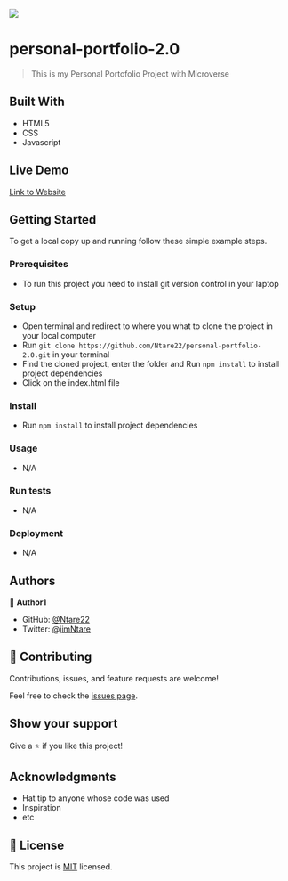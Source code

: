 ![](https://img.shields.io/badge/Microverse-blueviolet)
# personal-portfolio-2.0

> This is my Personal Portofolio Project with Microverse

## Built With

- HTML5
- CSS
- Javascript

## Live Demo

[Link to Website](https://ntare22.github.io/personal-portfolio-2.0/)


## Getting Started

To get a local copy up and running follow these simple example steps.

### Prerequisites
- To run this project you need to install git version control in your laptop
### Setup
- Open terminal and redirect to where you what to clone the project in your local computer
- Run `git clone https://github.com/Ntare22/personal-portfolio-2.0.git` in your terminal
- Find the cloned project, enter the folder and Run `npm install` to install project dependencies
- Click on the index.html file
### Install
- Run `npm install` to install project dependencies
### Usage
- N/A
### Run tests
- N/A
### Deployment
- N/A


## Authors

👤 **Author1**

- GitHub: [@Ntare22](https://github.com/ntare22)
- Twitter: [@jimNtare](https://twitter.com/jimNtare)

## 🤝 Contributing

Contributions, issues, and feature requests are welcome!

Feel free to check the [issues page](../../issues/).

## Show your support

Give a ⭐️ if you like this project!

## Acknowledgments

- Hat tip to anyone whose code was used
- Inspiration
- etc

## 📝 License

This project is [MIT](./MIT.md) licensed.